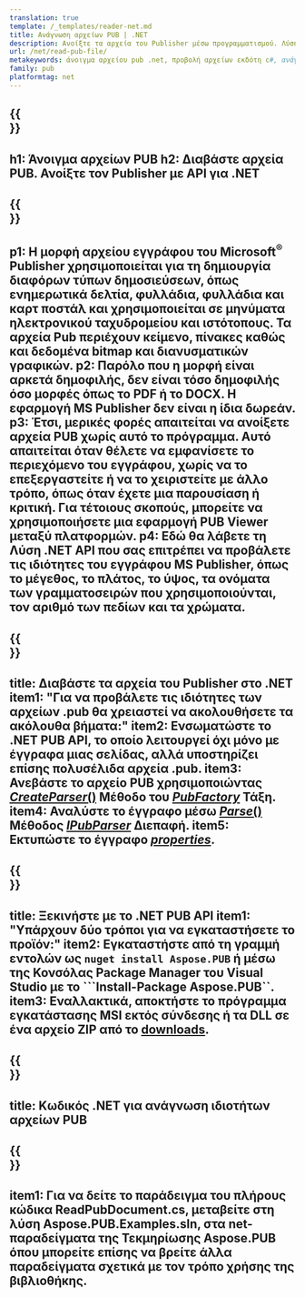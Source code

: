 ```yaml
---
translation: true
template: /_templates/reader-net.md
title: Ανάγνωση αρχείων PUB | .NET
description: Ανοίξτε τα αρχεία του Publisher μέσω προγραμματισμού. Λύση C# .NET API για ανάγνωση ιδιοτήτων PUB. Χρησιμοποιήστε το για να ενσωματωθείτε στο έργο σας.
url: /net/read-pub-file/
metakeywords: άνοιγμα αρχείου pub .net, προβολή αρχείων εκδότη c#, ανάγνωση αρχείων εκδότη, πρόγραμμα προβολής εκδότη για c#, πρόγραμμα ανάγνωσης μορφής pub, πρόγραμμα ανοίγματος αρχείων pub
family: pub
platformtag: net
---
```


{{<section banner>}}
---
h1: Άνοιγμα αρχείων PUB
h2: Διαβάστε αρχεία PUB. Ανοίξτε τον Publisher με API για .NET
---

{{<section overview>}}
---
p1: Η μορφή αρχείου εγγράφου του Microsoft<sup>®</sup> Publisher χρησιμοποιείται για τη δημιουργία διαφόρων τύπων δημοσιεύσεων, όπως ενημερωτικά δελτία, φυλλάδια, φυλλάδια και καρτ ποστάλ και χρησιμοποιείται σε μηνύματα ηλεκτρονικού ταχυδρομείου και ιστότοπους. Τα αρχεία Pub περιέχουν κείμενο, πίνακες καθώς και δεδομένα bitmap και διανυσματικών γραφικών.
p2: Παρόλο που η μορφή είναι αρκετά δημοφιλής, δεν είναι τόσο δημοφιλής όσο μορφές όπως το PDF ή το DOCX. Η εφαρμογή MS Publisher δεν είναι η ίδια δωρεάν.
p3: Έτσι, μερικές φορές απαιτείται να ανοίξετε αρχεία PUB χωρίς αυτό το πρόγραμμα. Αυτό απαιτείται όταν θέλετε να εμφανίσετε το περιεχόμενο του εγγράφου, χωρίς να το επεξεργαστείτε ή να το χειριστείτε με άλλο τρόπο, όπως όταν έχετε μια παρουσίαση ή κριτική. Για τέτοιους σκοπούς, μπορείτε να χρησιμοποιήσετε μια εφαρμογή PUB Viewer μεταξύ πλατφορμών.
p4: Εδώ θα λάβετε τη Λύση .NET API που σας επιτρέπει να προβάλετε τις ιδιότητες του εγγράφου MS Publisher, όπως το μέγεθος, το πλάτος, το ύψος, τα ονόματα των γραμματοσειρών που χρησιμοποιούνται, τον αριθμό των πεδίων και τα χρώματα.
---

{{<section feature1>}}
---
title: Διαβάστε τα αρχεία του Publisher στο .NET
item1: "Για να προβάλετε τις ιδιότητες των αρχείων .pub θα χρειαστεί να ακολουθήσετε τα ακόλουθα βήματα:"
item2: Ενσωματώστε το .NET PUB API, το οποίο λειτουργεί όχι μόνο με έγγραφα μιας σελίδας, αλλά υποστηρίζει επίσης πολυσέλιδα αρχεία .pub.
item3: Ανεβάστε το αρχείο PUB χρησιμοποιώντας [*CreateParser*()](https://reference.aspose.com/pub/net/aspose.pub/pubfactory/createparser/) Μέθοδο του [*PubFactory*](https://reference.aspose.com/pub/net/aspose.pub/pubfactory/) Τάξη.
item4: Αναλύστε το έγγραφο μέσω [*Parse*()](https://reference.aspose.com/pub/net/aspose.pub/ipubparser/parse/) Μέθοδος [*IPubParser*](https://reference.aspose.com/pub/net/aspose.pub/ipubparser/) Διεπαφή.
item5: Εκτυπώστε το έγγραφο [*properties*](https://reference.aspose.com/pub/net/aspose.pub/document/#properties).
---

{{<section feature2>}}
---
title: Ξεκινήστε με το .NET PUB API
item1: "Υπάρχουν δύο τρόποι για να εγκαταστήσετε το προϊόν:"
item2: Εγκαταστήστε από τη γραμμή εντολών ως ```nuget install Aspose.PUB``` ή μέσω της Κονσόλας Package Manager του Visual Studio με το ```Install-Package Aspose.PUB``.
item3: Εναλλακτικά, αποκτήστε το πρόγραμμα εγκατάστασης MSI εκτός σύνδεσης ή τα DLL σε ένα αρχείο ZIP από το [downloads](https://releases.aspose.com/pub/net/).
---

{{<section codeexample>}}
---
title: Κωδικός .NET για ανάγνωση ιδιοτήτων αρχείων PUB
---

{{<section summary>}}
---
item1: Για να δείτε το παράδειγμα του πλήρους κώδικα ReadPubDocument.cs, μεταβείτε στη λύση Aspose.PUB.Examples.sln, στα net-παραδείγματα της Τεκμηρίωσης Aspose.PUB όπου μπορείτε επίσης να βρείτε άλλα παραδείγματα σχετικά με τον τρόπο χρήσης της βιβλιοθήκης.
---